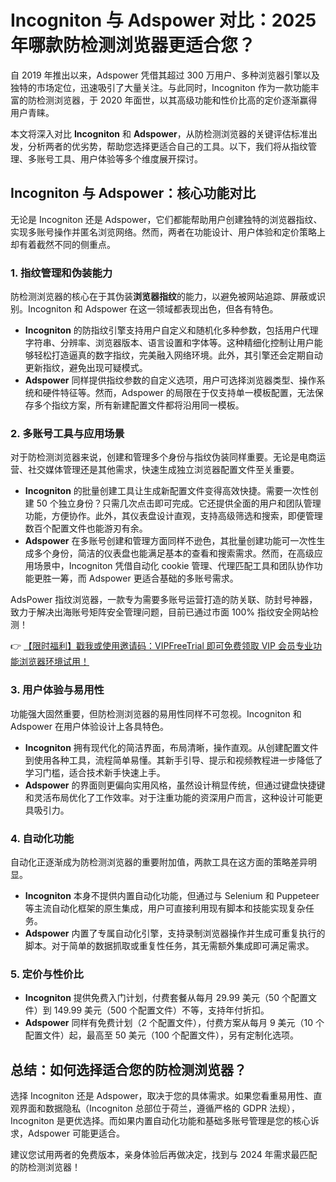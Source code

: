# Incogniton 与 Adspower 对比：2025 年哪款防检测浏览器更适合您？

自 2019 年推出以来，Adspower 凭借其超过 300 万用户、多种浏览器引擎以及独特的市场定位，迅速吸引了大量关注。与此同时，Incogniton 作为一款功能丰富的防检测浏览器，于 2020 年面世，以其高级功能和性价比高的定价逐渐赢得用户青睐。

本文将深入对比 **Incogniton** 和 **Adspower**，从防检测浏览器的关键评估标准出发，分析两者的优劣势，帮助您选择更适合自己的工具。以下，我们将从指纹管理、多账号工具、用户体验等多个维度展开探讨。

## Incogniton 与 Adspower：核心功能对比

无论是 Incogniton 还是 Adspower，它们都能帮助用户创建独特的浏览器指纹、实现多账号操作并匿名浏览网络。然而，两者在功能设计、用户体验和定价策略上却有着截然不同的侧重点。

### 1. 指纹管理和伪装能力

防检测浏览器的核心在于其伪装**浏览器指纹**的能力，以避免被网站追踪、屏蔽或识别。Incogniton 和 Adspower 在这一领域都表现出色，但各有特色。

- **Incogniton** 的防指纹引擎支持用户自定义和随机化多种参数，包括用户代理字符串、分辨率、浏览器版本、语言设置和字体等。这种精细化控制让用户能够轻松打造逼真的数字指纹，完美融入网络环境。此外，其引擎还会定期自动更新指纹，避免出现可疑模式。
- **Adspower** 同样提供指纹参数的自定义选项，用户可选择浏览器类型、操作系统和硬件特征等。然而，Adspower 的局限在于仅支持单一模板配置，无法保存多个指纹方案，所有新建配置文件都将沿用同一模板。

### 2. 多账号工具与应用场景

对于防检测浏览器来说，创建和管理多个身份与指纹伪装同样重要。无论是电商运营、社交媒体管理还是其他需求，快速生成独立浏览器配置文件至关重要。

- **Incogniton** 的批量创建工具让生成新配置文件变得高效快捷。需要一次性创建 50 个独立身份？只需几次点击即可完成。它还提供全面的用户和团队管理功能，方便协作。此外，其仪表盘设计直观，支持高级筛选和搜索，即便管理数百个配置文件也能游刃有余。
- **Adspower** 在多账号创建和管理方面同样不逊色，其批量创建功能可一次性生成多个身份，简洁的仪表盘也能满足基本的查看和搜索需求。然而，在高级应用场景中，Incogniton 凭借自动化 cookie 管理、代理匹配工具和团队协作功能更胜一筹，而 Adspower 更适合基础的多账号需求。

AdsPower 指纹浏览器，一款专为需要多账号运营打造的防关联、防封号神器，致力于解决出海账号矩阵安全管理问题，目前已通过市面 100% 指纹安全网站检测！

👉 [【限时福利】戳我或使用邀请码：VIPFreeTrial 即可免费领取 VIP 会员专业功能浏览器环境试用！](https://bit.ly/adspower_free)

### 3. 用户体验与易用性

功能强大固然重要，但防检测浏览器的易用性同样不可忽视。Incogniton 和 Adspower 在用户体验设计上各具特色。

- **Incogniton** 拥有现代化的简洁界面，布局清晰，操作直观。从创建配置文件到使用各种工具，流程简单易懂。其新手引导、提示和视频教程进一步降低了学习门槛，适合技术新手快速上手。
- **Adspower** 的界面则更偏向实用风格，虽然设计稍显传统，但通过键盘快捷键和灵活布局优化了工作效率。对于注重功能的资深用户而言，这种设计可能更具吸引力。

### 4. 自动化功能

自动化正逐渐成为防检测浏览器的重要附加值，两款工具在这方面的策略差异明显。

- **Incogniton** 本身不提供内置自动化功能，但通过与 Selenium 和 Puppeteer 等主流自动化框架的原生集成，用户可直接利用现有脚本和技能实现复杂任务。
- **Adspower** 内置了专属自动化引擎，支持录制浏览器操作并生成可重复执行的脚本。对于简单的数据抓取或重复性任务，其无需额外集成即可满足需求。

### 5. 定价与性价比

- **Incogniton** 提供免费入门计划，付费套餐从每月 29.99 美元（50 个配置文件）到 149.99 美元（500 个配置文件）不等，支持年付折扣。
- **Adspower** 同样有免费计划（2 个配置文件），付费方案从每月 9 美元（10 个配置文件）起，最高至 50 美元（100 个配置文件），另有定制化选项。

## 总结：如何选择适合您的防检测浏览器？

选择 Incogniton 还是 Adspower，取决于您的具体需求。如果您看重易用性、直观界面和数据隐私（Incogniton 总部位于荷兰，遵循严格的 GDPR 法规），Incogniton 是更优选择。而如果内置自动化功能和基础多账号管理是您的核心诉求，Adspower 可能更适合。

建议您试用两者的免费版本，亲身体验后再做决定，找到与 2024 年需求最匹配的防检测浏览器！